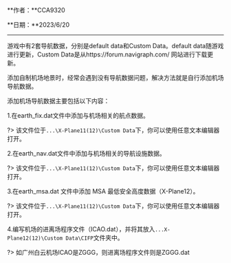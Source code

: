 **作者：**CCA9320

**日期：**2023/6/20

---

游戏中有2套导航数据，分别是default data和Custom Data。default data随游戏进行更新，Custom Data是从https://forum.navigraph.com/ 网站进行下载更新。

  添加自制机场地景时，经常会遇到没有导航数据问题，解决方法就是自行添加机场导航数据。

添加机场导航数据主要包括以下内容：

1.在earth_fix.dat文件中添加与机场相关的航点数据。

?> 该文件位于`...\X-Plane11(12)\Custom Data`下，你可以使用任意文本编辑器打开。

2.在earth_nav.dat文件中添加与机场相关的导航设施数据。

?> 该文件位于`...\X-Plane11(12)\Custom Data`下，你可以使用任意文本编辑器打开。

3.在earth_msa.dat 文件中添加 MSA 最低安全高度数据（X-Plane12）。

?> 该文件位于`...\X-Plane11(12)\Custom Data`下，你可以使用任意文本编辑器打开。

4.编写机场的进离场程序文件（ICAO.dat），并将其放入`...X-Plane12(12)\Custom Data\CIFP`文件夹中。

?> 如广州白云机场ICAO是ZGGG，则进离场程序文件则是ZGGG.dat
